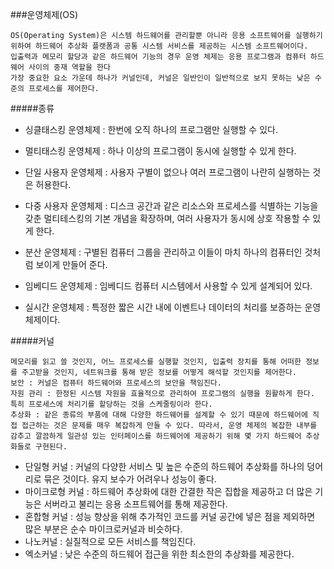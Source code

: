 ###운영체제(OS)

    OS(Operating System)은 시스템 하드웨어를 관리할뿐 아니라 응용 소프트웨어를 실행하기 위하여 하드웨어 추상화 플랫폼과 공통 시스템 서비스를 제공하는 시스템 소프트웨어이다.
    입출력과 메모리 할당과 같은 하드웨어 기능의 경우 운영 체제는 응용 프로그램과 컴퓨터 하드웨어 사이의 중재 역할을 한다
    가장 중요한 요소 가운데 하나가 커널인데, 커널은 일반인이 일반적으로 보지 못하는 낮은 수준의 프로세스를 제어한다.

#####종류

- 싱클태스킹 운영체제 : 한번에 오직 하나의 프로그램만 실행할 수 있다.
- 멀티태스킹 운영체제 : 하나 이상의 프로그램이 동시에 실행할 수 있게 한다.

- 단일 사용자 운영체제 : 사용자 구별이 없으나 여러 프로그램이 나란히 실행하는 것은 허용한다.
- 다중 사용자 운영체제 : 디스크 공간과 같은 리소스와 프로세스를 식별하는 기능을 갖춘 멀티테스킹의 기본 개념을 확장하며, 여러 사용자가 동시에 상호 작용할 수 있게 한다.

- 분산 운영체제 : 구별된 컴퓨터 그룹을 관리하고 이들이 마치 하나의 컴퓨터인 것처럼 보이게 만들어 준다.

- 임베디드 운영체제 : 임베디드 컴퓨터 시스템에서 사용할 수 있게 설계되어 있다.

- 실시간 운영체제 : 특정한 짧은 시간 내에 이벤트나 데이터의 처리를 보증하는 운영 체제이다.

#####커널 

    메모리를 읽고 쓸 것인지, 어느 프로세스를 실행할 것인지, 입출력 장치를 통해 어떠한 정보를 주고받을 것인지, 네트워크를 통해 받은 정보를 어떻게 해석할 것인지를 제어한다.
    보안 : 커널은 컴퓨터 하드웨어와 프로세스의 보안을 책임진다.
    자원 관리 : 한정된 시스템 자원을 효율적으로 관리하여 프로그램의 실행을 원활하게 한다. 특히 프로세스에 처리기를 할당하는 것을 스케줄링이라 한다.
    추상화 : 같은 종류의 부품에 대해 다양한 하드웨어를 설계할 수 있기 때문에 하드웨어에 직접 접근하는 것은 문제를 매우 복잡하게 만들 수 있다. 따라서, 운영 체제의 복잡한 내부를 감추고 깔끔하게 일관성 있는 인터페이스를 하드웨어에 제공하기 위해 몇 가지 하드웨어 추상화들로 구현된다.

- 단일형 커널 : 커널의 다양한 서비스 및 높은 수준의 하드웨어 추상화를 하나의 덩어리로 묶은 것이다. 유지 보수가 어려우나 성능이 좋다.
- 마이크로형 커널 : 하드웨어 추상화에 대한 간결한 작은 집합을 제공하고 더 많은 기능은 서버라고 불리는 응용 소프트웨어를 통해 제공한다.
- 혼합형 커널 : 성능 향상을 위해 추가적인 코드를 커널 공간에 넣은 점을 제외하면 많은 부분은 순수 마이크로커널과 비슷하다.
- 나노커널 : 실질적으로 모든 서비스를 책임진다.
- 엑소커널 : 낮은 수준의 하드웨어 접근을 위한 최소한의 추상화를 제공한다.
